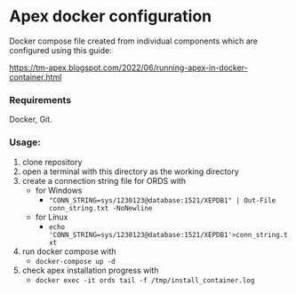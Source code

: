 # Apex docker configuration

Docker compose file created from individual components which are configured using this guide:

<https://tm-apex.blogspot.com/2022/06/running-apex-in-docker-container.html>

### Requirements

Docker, Git.


### Usage:

1. clone repository
2. open a terminal with this directory as the working directory
3. create a connection string file for ORDS with 
   + for Windows
     - `"CONN_STRING=sys/1230123@database:1521/XEPDB1" | Out-File conn_string.txt -NoNewline`
   + for Linux
     - `echo 'CONN_STRING=sys/1230123@database:1521/XEPDB1'>conn_string.txt`
4. run docker compose with
   + `docker-compose up -d`
5. check apex installation progress with 
    + `docker exec -it ords tail -f /tmp/install_container.log`
